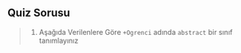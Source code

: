 ## Quiz Sorusu ##
> 1. Aşağıda Verilenlere Göre ```+Ogrenci``` adında ```abstract``` bir sınıf tanımlayınız
 
  
